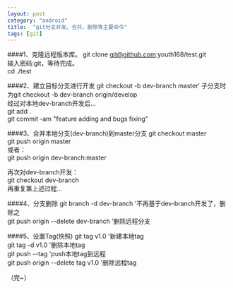 ```yaml
---
layout: post
category: "android"
title:  "git分支开发、合并、删除等主要命令"
tags: [git]
---
```

####1、克隆远程版本库。
git clone git@github.com:youth168/test.git  
输入密码:git，等待完成。  
cd ./test

####2、建立目标分支进行开发
git checkout -b dev-branch master‘ 子分支时为git checkout -b dev-branch origin/develop  
经过对本地dev-branch开发后...  
git add .  
git commit -am "feature adding and bugs fixing"

####3、合并本地分支(dev-branch)到master分支
git checkout master  
git push origin master  
或者：  
git push origin dev-branch:master

再次对dev-branch开发：  
git checkout dev-branch  
再重复第上述过程...

####4、分支删除
git branch -d dev-branch ’不再基于dev-branch开发了，删除之  
git push origin --delete dev-branch ’删除远程分支

####5、设置Tag(快照)
git tag v1.0 '新建本地tag  
git tag -d v1.0 '删除本地tag  
git push --tag 'push本地tag到远程  
git push origin --delete tag v1.0 '删除远程tag  

（完~）